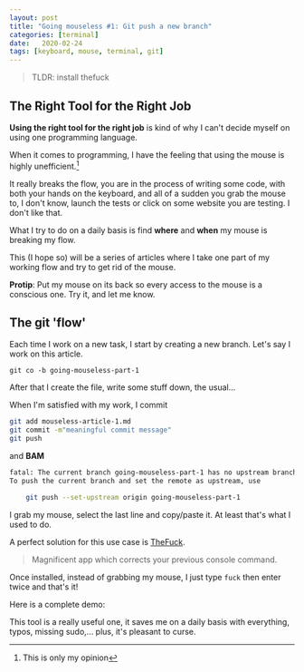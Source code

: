 ```yaml
---
layout: post
title: "Going mouseless #1: Git push a new branch"
categories: [terminal]
date:   2020-02-24
tags: [keyboard, mouse, terminal, git]
---
```


> TLDR: install thefuck

## The Right Tool for the Right Job

**Using the right tool for the right job** is kind of why I can't decide myself on using one programming language.

When it comes to programming, I have the feeling that using the mouse is highly unefficient.[^1]

It really breaks the flow, you are in the process of writing some code, with both your hands on the keyboard, and all of a sudden you grab the mouse to, I don't know, launch the tests or click on some website you are testing.
I don't like that.

What I try to do on a daily basis is find **where** and **when** my mouse is breaking my flow.

This (I hope so) will be a series of articles where I take one part of my working flow and try to get rid of the mouse.

**Protip**: Put my mouse on its back so every access to the mouse is a conscious one. Try it, and let me know.

## The git 'flow'

Each time I work on a new task, I start by creating a new branch. 
Let's say I work on this article.

`git co -b going-mouseless-part-1`

After that I create the file, write some stuff down, the usual...

When I'm satisfied with my work, I commit

```bash
git add mouseless-article-1.md
git commit -m"meaningful commit message"
git push
```
and **BAM**

```bash
fatal: The current branch going-mouseless-part-1 has no upstream branch.
To push the current branch and set the remote as upstream, use

    git push --set-upstream origin going-mouseless-part-1
```

I grab my mouse, select the last line and copy/paste it. At least that's what I used to do.

A perfect solution for this use case is [TheFuck][thefuck].

> Magnificent app which corrects your previous console command. 

Once installed, instead of grabbing my mouse, I just type `fuck` then enter twice and that's it!

Here is a complete demo:

<asciinema-player src="/images/posts/mouseless/mouseless_1" cols="120" rows="20"></asciinema-player>

This tool is a really useful one, it saves me on a daily basis with everything, typos, missing sudo,... plus, it's pleasant to curse.


[thefuck]: https://github.com/nvbn/thefuck
[^1]: This is only my opinion
